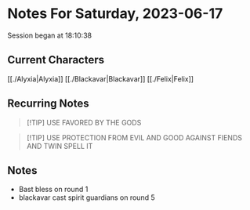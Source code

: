 # Notes For Saturday, 2023-06-17
Session began at 18:10:38
## Current Characters
[[./Alyxia|Alyxia]]
[[./Blackavar|Blackavar]]
[[./Felix|Felix]]
## Recurring Notes
>[!TIP] USE FAVORED BY THE GODS

>[!TIP] USE PROTECTION FROM EVIL AND GOOD AGAINST FIENDS AND TWIN SPELL IT
## Notes
- Bast bless on round 1
- blackavar cast spirit guardians on round 5